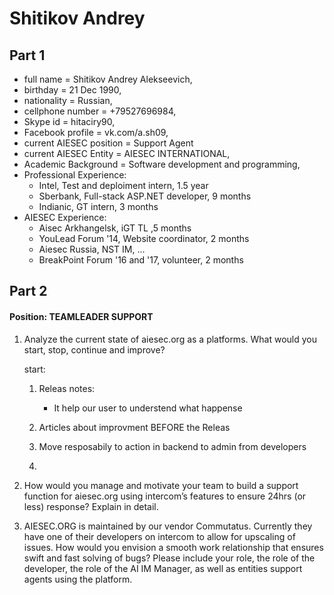 # Shitikov Andrey
## Part 1

* full name = Shitikov Andrey Alekseevich,
* birthday = 21 Dec 1990,
* nationality = Russian,
* cellphone number = +79527696984,
* Skype id = hitaciry90, 
* Facebook profile = vk.com/a.sh09, 
* current AIESEC position = Support Agent
* current AIESEC Entity = AIESEC INTERNATIONAL, 
* Academic Background = Software development and programming, 
* Professional Experience:
  + Intel, Test and deploiment intern, 1.5 year
  + Sberbank, Full-stack ASP.NET developer, 9 months
  + Indianic, GT intern, 3 months
* AIESEC Experience:
  + Aisec Arkhangelsk, iGT TL ,5 months
  + YouLead Forum '14, Website coordinator, 2 months
  + Aiesec Russia, NST IM, ...
  + BreakPoint Forum '16 and '17, volunteer, 2 months

## Part 2

#### Position: TEAMLEADER SUPPORT

1. Analyze the current state of aiesec.org as a platforms. What would you start, stop, continue and improve?

   start: 

   1. Releas notes:
      + It help our user to understend what happense
   
   2. Articles about improvment BEFORE the Releas
   2. Move resposabily to action in backend to admin from developers
   2. 

2. How would you manage and motivate your team to build a support function for aiesec.org using intercom’s features to ensure 24hrs (or less) response? Explain in detail. 

3. AIESEC.ORG is maintained by our vendor Commutatus. Currently they have one of their developers on intercom to allow for upscaling of issues. How would you envision a smooth work relationship that ensures swift and fast solving of bugs? Please include your role, the role of the developer, the role of the AI IM Manager, as well as entities support agents using the platform.
